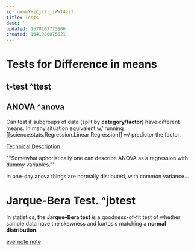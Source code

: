 ```yaml
---
id: uxwwYYzCji7ljiWWT4zif
title: Tests
desc: ''
updated: 1678107773606
created: 1641980075621
---
```



# Tests for Difference in means 
## t-test ^ttest

## ANOVA ^anova

 Can test if subgroups of data (split by __category/factor__) have different means. In many situation equivalent w/
 running [[science.stats.Regression.Linear Regression]] w/ predictor the factor.

 [Technical Description](https://stats.stackexchange.com/questions/175246/why-is-anova-equivalent-to-linear-regression).
 
""Somewhat aphoristically one can describe ANOVA as a regression with dummy variables.""

In one-day anova things are normally distibuted, with common variance...



# Jarque-Bera Test. ^jbtest
In statistics, the __Jarque–Bera test__ is a goodness-of-fit test of whether sample data have the skewness and kurtosis matching a __normal distribution__. 

[evernote note](https://www.evernote.com/shard/s101/nl/11122041/48ca61f7-8c3a-443a-b412-78499d2e7e98?title=5.4.1%20The%20Jarque%7BBera%20test)



